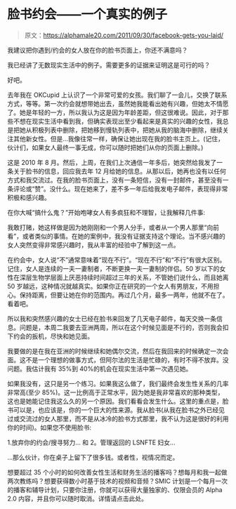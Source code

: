 # 脸书约会——一个真实的例子

> 原文：<https://alphamale20.com/2011/09/30/facebook-gets-you-laid/>

我建议把你遇到/约会的女人放在你的脸书页面上，你还不满意吗？

我已经讲了无数现实生活中的例子。需要更多的证据来证明这是可行的吗？

好吧。

去年我在 OKCupid 上认识了一个非常可爱的女孩。我们聊了一会儿，交换了联系方式，等等。第一次约会就想带她出去，虽然她我能看出她有兴趣，但她太不情愿了。她是年轻的一方，所以我认为这是因为年龄差距，但这很难说。因此，对于那些不想在现实生活中看到我，但确实表现出至少看起来是真实的兴趣的女性，我总是把她从积极列表中删除，把她移到慢轨列表中，把她从我的脑海中删除，继续关注其他新女性。但是...我像往常一样，确保让她出现在我的脸书主页上。(记住，伙计们，如果女人最终一事无成，你可以随时把她们从你的页面上删除。)

这是 2010 年 8 月。然后，上周，在我们上次通信一年多后，她突然给我发了一条关于脸书的信息，回应我去年 12 月给她的信息。从那以后，她再也没有以任何方式和我交流过。在我的脸书页面上，没有一条短信，没有一封邮件，甚至没有一条评论或“赞”。没什么。现在她来了，差不多一年后给我发电子邮件，表现得非常积极和感兴趣。

在你大喊“搞什么鬼？”开始咆哮女人有多疯狂和不理智，让我解释几件事:

我敢打赌，她这样做是因为她刚刚和一个男人分手，或者从一个男人那里“向前看”，或者类似的事情。在她的案例中，我没有证据支持这个理论。当不感兴趣的女人突然变得非常感兴趣时，我从丰富的经验中了解到这一点。

在约会中，女人说“不”通常意味着“现在不行”。“现在不行”和“不行”有很大区别。记住，女人是连续的一夫一妻制者，不断更换一夫一妻制的伴侣。50 岁以下的女性在深层生物学层面上厌恶持续时间超过三年的关系，不管她们说什么，而且她离 50 岁越远，这种情况就越真实。如果你正在研究的一个女人有男朋友，不用担心。保持距离，但要让她在你的范围内。再过几个月，最多一两年，他就不在了。看着吧。

所以我和突然感兴趣的女士已经在脸书来回发了几天电子邮件，每天交换一条信息。问题是，本周二我要去亚洲两周，所以在这个时候见面是不行的，否则我会扣下约会的扳机，尽快和她见面。

我要做的是在我在亚洲的时候继续和她偶尔交流，然后在我回来的时候确定一次会面。这不是一个理想的做事方式，但阿尔法的生活是忙碌的，有时不得不放弃。没问题。我估计我有 35%到 40%的机会在现实生活中第一次遇见她。

如果我没有，这只是另一个练习。如果我这么做了，我们最终会发生性关系的几率非常高(至少 85%)。这一比例高于正常水平，因为她是我非常喜欢的那种类型，这也是她能记住我这么久的另一个原因。我们看看会发生什么。这里的重点是，脸书可以是，也应该是，你的一个巨大的性来源。我从脸书(从我在脸书之外已经见过或交流过的女人那里，而不是从冰冷的脸书方式那里，我不认为这是很好的利用你的时间)。如果您不使用脸书:

1.放弃你的约会/搜寻努力...
和
2。管理返回的 LSNFTE 妇女...

...那么伙计，你在桌子上留下了很多钱。或者性，视情况而定。

想要超过 35 个小时的如何改善女性生活和财务生活的播客吗？想每月和我一起做两次教练吗？想要获得数小时基于技术的视频和音频？SMIC 计划是一个每月一次的播客和辅导计划，只要你注册，你就可以获得大量独家的、仅限会员的 Alpha 2.0 内容，并且你可以随时取消。详情请点击此处。